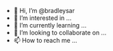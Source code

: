 - 👋 Hi, I’m @bradleysar
- 👀 I’m interested in ...
- 🌱 I’m currently learning ...
- 💞️ I’m looking to collaborate on ...
- 📫 How to reach me ...

<!---
bradleysar/bradleysar is a ✨ special ✨ repository because its `README.md` (this file) appears on your GitHub profile.
You can click the Preview link to take a look at your changes.
--->
